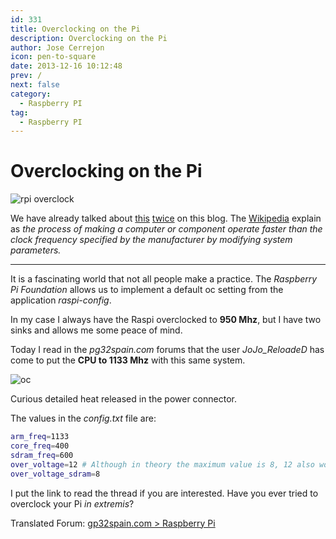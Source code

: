 ```yaml
---
id: 331
title: Overclocking on the Pi
description: Overclocking on the Pi
author: Jose Cerrejon
icon: pen-to-square
date: 2013-12-16 10:12:48
prev: /
next: false
category:
  - Raspberry PI
tag:
  - Raspberry PI
---
```


# Overclocking on the Pi

![rpi overclock](/images/2013/08/overclock.jpg)

We have already talked about [this](/post.php?id=219) [twice](/post.php?id=225) on this blog. The [Wikipedia](http://en.wikipedia.org/wiki/Overclock) explain as *the process of making a computer or component operate faster than the clock frequency specified by the manufacturer by modifying system parameters.*

- - -
It is a fascinating world that not all people make a practice. The *Raspberry Pi Foundation* allows us to implement a default oc setting from the application *raspi-config*.

In my case I always have the Raspi overclocked to **950 Mhz**, but I have two sinks and allows me some peace of mind.

Today I read in the *pg32spain.com* forums that the user *JoJo_ReloadeD* has come to put the **CPU to 1133 Mhz** with this same system.

![oc](/images/overclock%20pi%20hot%20points.jpg)

Curious detailed heat released in the power connector.

The values in the *config.txt* file are:

```bash
arm_freq=1133
core_freq=400
sdram_freq=600
over_voltage=12 # Although in theory the maximum value is 8, 12 also works ;)
over_voltage_sdram=8
```

I put the link to read the thread if you are interested. Have you ever tried to overclock your Pi *in extremis*?

Translated Forum: [gp32spain.com > Raspberry Pi](http://translate.google.com/translate?sl=es&tl=en&js=n&prev=_t&hl=es&ie=UTF-8&u=http%3A%2F%2Fwww.gp32spain.com%2Fforos%2Fshowthread.php%3F122760-Overclocking%26p%3D1600592%23post1600592)
